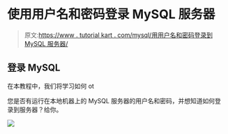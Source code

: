 # 使用用户名和密码登录 MySQL 服务器

> 原文:[https://www . tutorial kart . com/mysql/用用户名和密码登录到 MySQL 服务器/](https://www.tutorialkart.com/mysql/login-to-mysql-server-with-username-and-password/)

## 登录 MySQL

在本教程中，我们将学习如何 ot

您是否有运行在本地机器上的 MySQL 服务器的用户名和密码，并想知道如何登录到服务器？给你。

[![](../Images/925da31b32d6bc3827932f6c8afb11bb.png)](https://www.tutorialkart.com/)